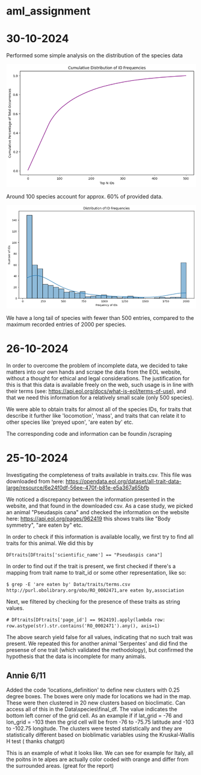 # aml_assignment

# 30-10-2024
Performed some simple analysis on the distribution of the species data

![Species cumulative distribution](./images/freq_cum_species_id.png)

Around 100 species account for approx. 60% of provided data. 

![Species distribution](./images/freq_dist_species_id.png)

We have a long tail of species with fewer than 500 entries, compared to the maximum recorded entries of 2000 per species.

# 26-10-2024

In order to overcome the problem of incomplete data, we decided to take matters into our own hands and scrape the data from the EOL website, without a thought for ethical and legal considerations. The justification for this is that this data is available freely on the web, such usage is in line with their terms (see: https://api.eol.org/docs/what-is-eol/terms-of-use), and that we need this information for a relatively small scale (only 500 species).

We were able to obtain traits for almost all of the species IDs, for traits that describe it further like 'locomotion', 'mass', and traits that can relate it to other species like 'preyed upon', 'are eaten by' etc.

The corresponding code and information can be foundin /scraping

# 25-10-2024

Investigating the completeness of traits available in traits.csv. 
This file was downloaded from here: https://opendata.eol.org/dataset/all-trait-data-large/resource/6e24f0df-56ee-470f-b81e-e5a367a65bfb

We noticed a discrepancy between the information presented in the website, and that found in the downloaded csv. 
As a case study, we picked an animal "Pseudaspis cana" and checked the information on the website here: https://api.eol.org/pages/962419
this shows traits like "Body symmetry", "are eaten by" etc. 

In order to check if this information is available locally, we first try to find all traits for this animal. We did this by

```
DFtraits[DFtraits['scientific_name'] == "Pseudaspis cana"]
```

In order to find out if the trait is present, we first checked if there's a mapping from trait name to trait_id or some other representation, like so:

``` 
$ grep -E 'are eaten by' Data/traits/terms.csv
http://purl.obolibrary.org/obo/RO_0002471,are eaten by,association
```

Next, we filtered by checking for the presence of these traits as string values. 

```
# DFtraits[DFtraits['page_id'] == 962419].apply(lambda row: row.astype(str).str.contains('RO_0002471').any(), axis=1)
```

The above search yield false for all values, indicating that no such trait was present.
We repeated this for another animal 'Serpentes' and did find the presense of one trait (which validated the methodology), but confirmed the hypothesis that the data is incomplete for many animals.

## Annie 6/11

Added the code 'locations_definition' to define new clusters with 0.25 degree boxes. The boxes were only made for locations we had in the map. These were then clustered in 20 new clusters based on bioclimatic. Can access all of this in the Data\species\final_df. The value indicates the bottom left corner of the grid cell. As an example if if lat_grid = -76 and lon_grid = -103 then the grid cell will be from -76 to -75.75 latitude and -103 to -102.75 longitude. 
The clusters were tested statistically and they are statistically different based on bioblimatic variables using the Kruskal-Wallis H test ( thanks chatgpt)

This is an example of what it looks like. We can see for example for Italy, all the poitns in te alpes are actually color coded with orange and differ from the surrounded areas. (great for the report)
